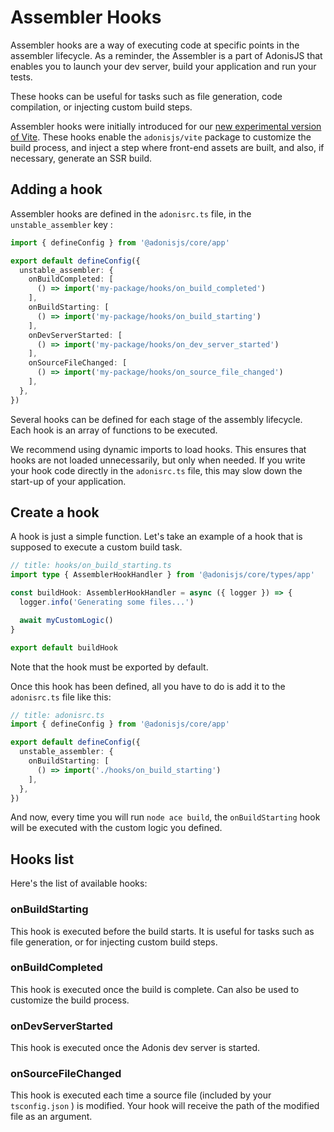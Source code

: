 # Assembler Hooks

Assembler hooks are a way of executing code at specific points in the assembler lifecycle. As a reminder, the Assembler is a part of AdonisJS that enables you to launch your dev server, build your application and run your tests. 

These hooks can be useful for tasks such as file generation, code compilation, or injecting custom build steps.

Assembler hooks were initially introduced for our [new experimental version of Vite](./vite.md). These hooks enable the `adonisjs/vite` package to customize the build process, and inject a step where front-end assets are built, and also, if necessary, generate an SSR build.

## Adding a hook

Assembler hooks are defined in the `adonisrc.ts` file, in the `unstable_assembler` key :

```ts
import { defineConfig } from '@adonisjs/core/app'

export default defineConfig({
  unstable_assembler: {
    onBuildCompleted: [
      () => import('my-package/hooks/on_build_completed')
    ],
    onBuildStarting: [
      () => import('my-package/hooks/on_build_starting')
    ],
    onDevServerStarted: [
      () => import('my-package/hooks/on_dev_server_started')
    ],
    onSourceFileChanged: [
      () => import('my-package/hooks/on_source_file_changed')
    ],
  },
})
```

Several hooks can be defined for each stage of the assembly lifecycle. Each hook is an array of functions to be executed.

We recommend using dynamic imports to load hooks. This ensures that hooks are not loaded unnecessarily, but only when needed. If you write your hook code directly in the `adonisrc.ts` file, this may slow down the start-up of your application.

## Create a hook

A hook is just a simple function. Let's take an example of a hook that is supposed to execute a custom build task.

```ts
// title: hooks/on_build_starting.ts
import type { AssemblerHookHandler } from '@adonisjs/core/types/app'

const buildHook: AssemblerHookHandler = async ({ logger }) => {
  logger.info('Generating some files...')

  await myCustomLogic()
}

export default buildHook
```

Note that the hook must be exported by default.

Once this hook has been defined, all you have to do is add it to the `adonisrc.ts` file like this:

```ts
// title: adonisrc.ts
import { defineConfig } from '@adonisjs/core/app'

export default defineConfig({
  unstable_assembler: {
    onBuildStarting: [
      () => import('./hooks/on_build_starting')
    ],
  },
})
```

And now, every time you will run `node ace build`, the `onBuildStarting` hook will be executed with the custom logic you defined.

## Hooks list

Here's the list of available hooks:

### onBuildStarting

This hook is executed before the build starts. It is useful for tasks such as file generation, or for injecting custom build steps.

### onBuildCompleted

This hook is executed once the build is complete. Can also be used to customize the build process.

### onDevServerStarted

This hook is executed once the Adonis dev server is started. 

### onSourceFileChanged

This hook is executed each time a source file (included by your `tsconfig.json` ) is modified. Your hook will receive the path of the modified file as an argument.
